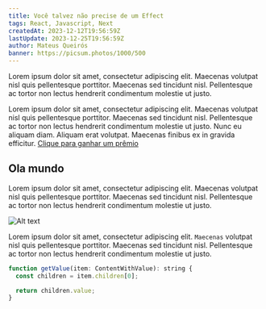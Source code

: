```yaml
---
title: Você talvez não precise de um Effect
tags: React, Javascript, Next
createdAt: 2023-12-12T19:56:59Z
lastUpdate: 2023-12-25T19:56:59Z
author: Mateus Queirós
banner: https://picsum.photos/1000/500
---
```


Lorem ipsum dolor sit amet, consectetur adipiscing elit. Maecenas volutpat nisl quis pellentesque porttitor. Maecenas sed tincidunt nisl. Pellentesque ac tortor non lectus hendrerit condimentum molestie ut justo.

Lorem ipsum dolor sit amet, consectetur adipiscing elit. Maecenas volutpat nisl quis pellentesque porttitor. Maecenas sed tincidunt nisl. Pellentesque ac tortor non lectus hendrerit condimentum molestie ut justo. Nunc eu aliquam diam. Aliquam erat volutpat. Maecenas finibus ex in gravida efficitur. [Clique para ganhar um prêmio](https://picsum.photos/200/300 "a title")

## Ola mundo

Lorem ipsum dolor sit amet, consectetur adipiscing elit. Maecenas volutpat nisl quis pellentesque porttitor. Maecenas sed tincidunt nisl. Pellentesque ac tortor non lectus hendrerit condimentum molestie ut justo.

![Alt text](https://picsum.photos/200/300 "a title")

Lorem ipsum dolor sit amet, consectetur adipiscing elit. `Maecenas` volutpat nisl quis pellentesque porttitor. Maecenas sed tincidunt nisl. Pellentesque ac tortor non lectus hendrerit condimentum molestie ut justo.

```js
function getValue(item: ContentWithValue): string {
  const children = item.children[0];

  return children.value;
}
```

